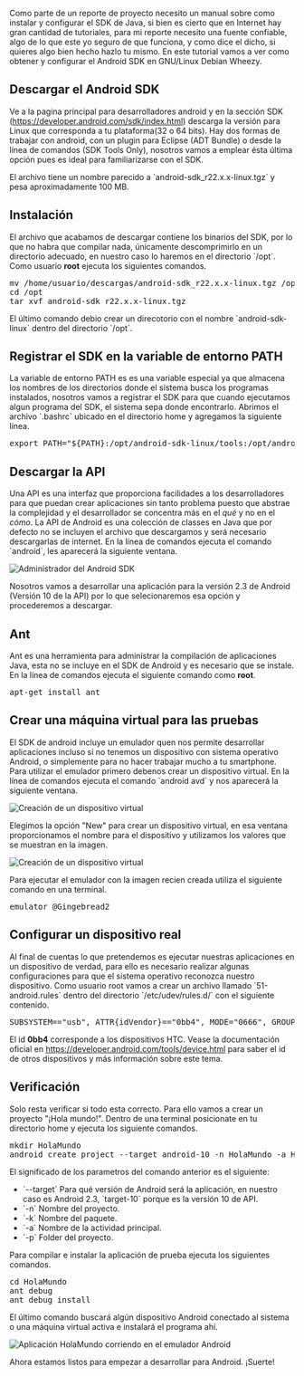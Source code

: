 <p>Como parte de un reporte de proyecto necesito un manual sobre como instalar y configurar el SDK de Java, si bien es cierto que en Internet hay gran cantidad de tutoriales, para mi reporte necesito una fuente confiable, algo de lo que este yo seguro de que funciona, y como dice el dicho, si quieres algo bien hecho hazlo tu mismo. En este tutorial vamos a ver como obtener y configurar el Android SDK en GNU/Linux Debian Wheezy.</p>

## Descargar el Android SDK

<p>Ve a la pagina principal para desarrolladores android y en la sección SDK (<a href="https://developer.android.com/sdk/index.html">https://developer.android.com/sdk/index.html</a>) descarga la versión para Linux que corresponda a tu plataforma(32 o 64 bits). Hay dos formas de trabajar con android, con un plugin para Eclipse (ADT Bundle) o desde la línea de comandos (SDK Tools Only), nosotros vamos a emplear ésta última opción pues es ideal para familiarizarse con el SDK.</p>
<p>El archivo tiene un nombre parecido a `android-sdk_r22.x.x-linux.tgz` y pesa aproximadamente 100 MB.</p>


## Instalación

<p>El archivo que acabamos de descargar contiene los binarios del SDK, por lo que no habra que compilar nada, únicamente descomprimirlo en un directorio adecuado, en nuestro caso lo haremos en el directorio `/opt`. Como usuario <strong>root</strong> ejecuta los siguientes comandos.</p>

<pre lang="bash" theme="slate">
mv /home/usuario/descargas/android-sdk_r22.x.x-linux.tgz /opt
cd /opt
tar xvf android-sdk_r22.x.x-linux.tgz
</pre>

<p>El último comando debio crear un direcotorio con el nombre `android-sdk-linux` dentro del directorio `/opt`.</p>

## Registrar el SDK en la variable de entorno PATH

<p>La variable de entorno PATH es es una variable especial ya que almacena los nombres de los directorios donde el sistema busca los programas instalados, nosotros vamos a registrar el SDK para que cuando ejecutamos algun programa del SDK, el sistema sepa donde encontrarlo. Abrimos el archivo `.bashrc` ubicado en el directorio home y agregamos la siguiente línea.</p>

<pre lang="bash" theme="slate">
export PATH="${PATH}:/opt/android-sdk-linux/tools:/opt/android-sdk-linux/platform-tools"
</pre>


## Descargar la API

<p>Una API es una interfaz que proporciona facilidades a los desarrolladores para que puedan crear aplicaciones sin tanto problema puesto que abstrae la complejidad y el desarrollador se concentra más en el <em>qué</em> y no en el <em>cómo</em>. La API de Android es una colección de classes en Java que por defecto no se incluyen el archivo que descargamos y será necesario descargarlas de internet. En la línea de comandos ejecuta el comando `android`, les aparecerá la siguiente ventana.</p>

![Administrador del Android SDK](/setup-android-sdk/android_sdk_01.png)

<p>Nosotros vamos a desarrollar una aplicación para la versión 2.3 de Android (Versión 10 de la API) por lo que selecionaremos esa opción y procederemos a descargar.</p>

## Ant

<p>Ant es una herramienta para administrar la compilación de aplicaciones Java, esta no se incluye en el SDK de Android y es necesario que se instale. En la línea de comandos ejecuta el siguiente comando como <strong>root</strong>.</p>

<pre lang="bash" theme="slate">
apt-get install ant
</pre>

## Crear una máquina virtual para las pruebas

<p>El SDK de android incluye un emulador quen nos permite desarrollar aplicaciones incluso si no tenemos un dispositivo con sistema operativo Android, o simplemente para no hacer trabajar mucho a tu smartphone. Para utilizar el emulador primero debenos crear un dispositivo virtual. En la línea de comandos ejecuta el comando `android avd` y nos aparecerá la siguiente ventana.</p>

![Creación de un dispositivo virtual](/setup-android-sdk/android_sdk_02.png)

<p>Elegimos la opción "New" para crear un dispositivo virtual, en esa ventana proporcionamos el nombre para el dispositivo y utilizamos los valores que se muestran en la imagen.</p>

![Creación de un dispositivo virtual](/setup-android-sdk/android_sdk_03.png)

<p>Para ejecutar el emulador con la imagen recien creada utiliza el siguiente comando en una terminal.</p>

<pre lang="bash" theme="slate">
emulator @Gingebread2
</pre>


## Configurar un dispositivo real

<p>Al final de cuentas lo que pretendemos es ejecutar nuestras aplicaciones en un dispositivo de verdad, para ello es necesario realizar algunas configuraciones para que el sistema operativo reconozca nuestro dispositivo. Como usuario root vamos a crear un archivo llamado `51-android.rules` dentro del directorio `/etc/udev/rules.d/` con el siguiente contenido.</p>

<pre lang="bash" theme="slate">
SUBSYSTEM=="usb", ATTR{idVendor}=="0bb4", MODE="0666", GROUP="plugdev"
</pre>

<p>El id <strong>0bb4</strong> corresponde a los dispositivos HTC. Vease la documentación oficial en <a href="https://developer.android.com/tools/device.html">https://developer.android.com/tools/device.html</a> para saber el id de otros dispositivos y más información sobre este tema.</p>

## Verificación

<p>Solo resta verificar si todo esta correcto. Para ello vamos a crear un proyecto "¡Hola mundo!". Dentro de una terminal posicionate en tu directorio home y ejecuta los siguiente comandos.</p>

<pre lang="bash" theme="slate">
mkdir HolaMundo
android create project --target android-10 -n HolaMundo -a HolaMundo -k com.inforscience.test -p ./HolaMundo
</pre>

<p>El significado de los parametros del comando anterior es el siguiente:</p>

<ul>
<li>`--target` Para qué versión de Android será la aplicación, en nuestro caso es Android 2.3, `target-10` porque es la versión 10 de API.</li>
<li>`-n` Nombre del proyecto.</li>
<li>`-k` Nombre del paquete.</li>
<li>`-a` Nombre de la actividad principal.</li>
<li>`-p` Folder del proyecto.</li>
</ul>

<p>Para compilar e instalar la aplicación de prueba ejecuta los siguientes comandos.</p>

<pre lang="bash" theme="slate">
cd HolaMundo
ant debug
ant debug install
</pre>

<p>El último comando buscará algún dispositivo Android conectado al sistema o una máquina virtual activa e instalará el programa ahí.</p>

![Aplicación HolaMundo corriendo en el emulador Android](/setup-android-sdk/android_sdk_04.png)

<p>Ahora estamos listos para empezar a desarrollar para Android. ¡Suerte!</p>
